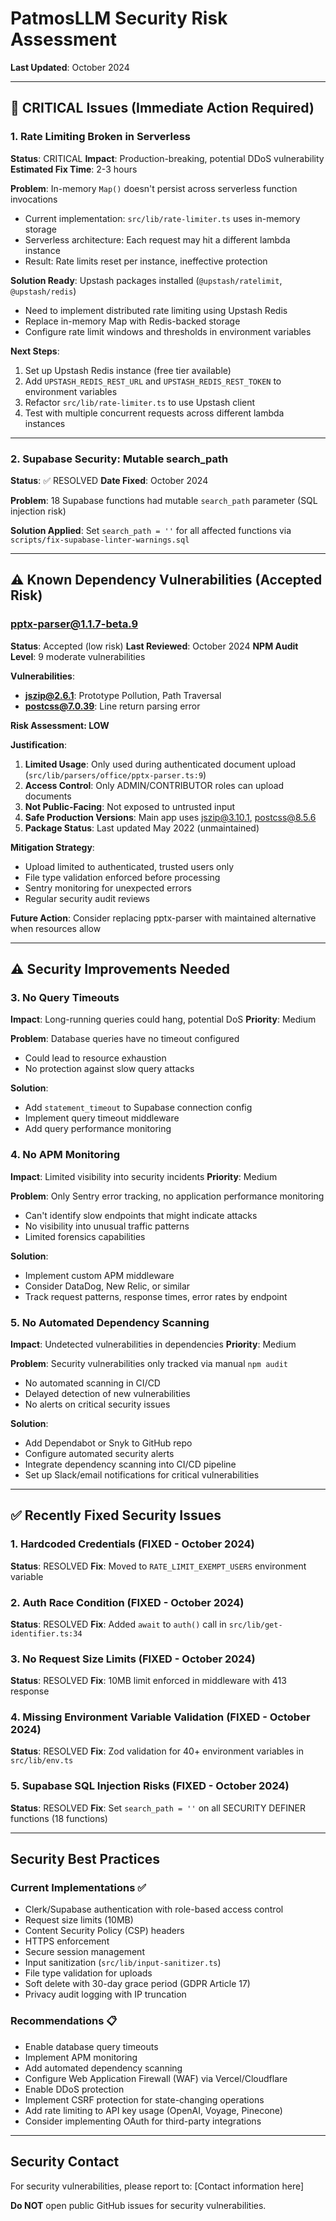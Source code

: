 # PatmosLLM Security Risk Assessment

**Last Updated**: October 2024

---

## 🚨 CRITICAL Issues (Immediate Action Required)

### 1. Rate Limiting Broken in Serverless
**Status**: CRITICAL
**Impact**: Production-breaking, potential DDoS vulnerability
**Estimated Fix Time**: 2-3 hours

**Problem**: In-memory `Map()` doesn't persist across serverless function invocations
- Current implementation: `src/lib/rate-limiter.ts` uses in-memory storage
- Serverless architecture: Each request may hit a different lambda instance
- Result: Rate limits reset per instance, ineffective protection

**Solution Ready**: Upstash packages installed (`@upstash/ratelimit`, `@upstash/redis`)
- Need to implement distributed rate limiting using Upstash Redis
- Replace in-memory Map with Redis-backed storage
- Configure rate limit windows and thresholds in environment variables

**Next Steps**:
1. Set up Upstash Redis instance (free tier available)
2. Add `UPSTASH_REDIS_REST_URL` and `UPSTASH_REDIS_REST_TOKEN` to environment variables
3. Refactor `src/lib/rate-limiter.ts` to use Upstash client
4. Test with multiple concurrent requests across different lambda instances

---

### 2. Supabase Security: Mutable search_path
**Status**: ✅ RESOLVED
**Date Fixed**: October 2024

**Problem**: 18 Supabase functions had mutable `search_path` parameter (SQL injection risk)

**Solution Applied**: Set `search_path = ''` for all affected functions via `scripts/fix-supabase-linter-warnings.sql`

---

## ⚠️ Known Dependency Vulnerabilities (Accepted Risk)

### pptx-parser@1.1.7-beta.9
**Status**: Accepted (low risk)
**Last Reviewed**: October 2024
**NPM Audit Level**: 9 moderate vulnerabilities

**Vulnerabilities**:
- **jszip@2.6.1**: Prototype Pollution, Path Traversal
- **postcss@7.0.39**: Line return parsing error

**Risk Assessment: LOW**

**Justification**:
1. **Limited Usage**: Only used during authenticated document upload (`src/lib/parsers/office/pptx-parser.ts:9`)
2. **Access Control**: Only ADMIN/CONTRIBUTOR roles can upload documents
3. **Not Public-Facing**: Not exposed to untrusted input
4. **Safe Production Versions**: Main app uses jszip@3.10.1, postcss@8.5.6
5. **Package Status**: Last updated May 2022 (unmaintained)

**Mitigation Strategy**:
- Upload limited to authenticated, trusted users only
- File type validation enforced before processing
- Sentry monitoring for unexpected errors
- Regular security audit reviews

**Future Action**: Consider replacing pptx-parser with maintained alternative when resources allow

---

## ⚠️ Security Improvements Needed

### 3. No Query Timeouts
**Impact**: Long-running queries could hang, potential DoS
**Priority**: Medium

**Problem**: Database queries have no timeout configured
- Could lead to resource exhaustion
- No protection against slow query attacks

**Solution**:
- Add `statement_timeout` to Supabase connection config
- Implement query timeout middleware
- Add query performance monitoring

### 4. No APM Monitoring
**Impact**: Limited visibility into security incidents
**Priority**: Medium

**Problem**: Only Sentry error tracking, no application performance monitoring
- Can't identify slow endpoints that might indicate attacks
- No visibility into unusual traffic patterns
- Limited forensics capabilities

**Solution**:
- Implement custom APM middleware
- Consider DataDog, New Relic, or similar
- Track request patterns, response times, error rates by endpoint

### 5. No Automated Dependency Scanning
**Impact**: Undetected vulnerabilities in dependencies
**Priority**: Medium

**Problem**: Security vulnerabilities only tracked via manual `npm audit`
- No automated scanning in CI/CD
- Delayed detection of new vulnerabilities
- No alerts on critical security issues

**Solution**:
- Add Dependabot or Snyk to GitHub repo
- Configure automated security alerts
- Integrate dependency scanning into CI/CD pipeline
- Set up Slack/email notifications for critical vulnerabilities

---

## ✅ Recently Fixed Security Issues

### 1. Hardcoded Credentials (FIXED - October 2024)
**Status**: RESOLVED
**Fix**: Moved to `RATE_LIMIT_EXEMPT_USERS` environment variable

### 2. Auth Race Condition (FIXED - October 2024)
**Status**: RESOLVED
**Fix**: Added `await` to `auth()` call in `src/lib/get-identifier.ts:34`

### 3. No Request Size Limits (FIXED - October 2024)
**Status**: RESOLVED
**Fix**: 10MB limit enforced in middleware with 413 response

### 4. Missing Environment Variable Validation (FIXED - October 2024)
**Status**: RESOLVED
**Fix**: Zod validation for 40+ environment variables in `src/lib/env.ts`

### 5. Supabase SQL Injection Risks (FIXED - October 2024)
**Status**: RESOLVED
**Fix**: Set `search_path = ''` on all SECURITY DEFINER functions (18 functions)

---

## Security Best Practices

### Current Implementations ✅
- Clerk/Supabase authentication with role-based access control
- Request size limits (10MB)
- Content Security Policy (CSP) headers
- HTTPS enforcement
- Secure session management
- Input sanitization (`src/lib/input-sanitizer.ts`)
- File type validation for uploads
- Soft delete with 30-day grace period (GDPR Article 17)
- Privacy audit logging with IP truncation

### Recommendations 📋
- Enable database query timeouts
- Implement APM monitoring
- Add automated dependency scanning
- Configure Web Application Firewall (WAF) via Vercel/Cloudflare
- Enable DDoS protection
- Implement CSRF protection for state-changing operations
- Add rate limiting to API key usage (OpenAI, Voyage, Pinecone)
- Consider implementing OAuth for third-party integrations

---

## Security Contact

For security vulnerabilities, please report to: [Contact information here]

**Do NOT** open public GitHub issues for security vulnerabilities.
